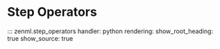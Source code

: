 # Step Operators

::: zenml.step_operators
    handler: python
    rendering:
      show_root_heading: true
      show_source: true
